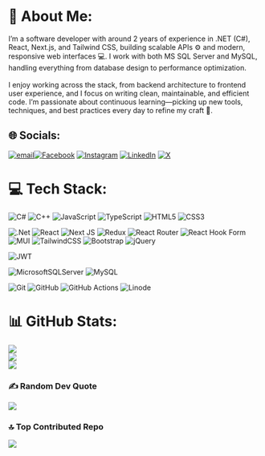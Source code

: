 # 💫 About Me:
I’m a software developer with around 2 years of experience in .NET (C#), React, Next.js, and Tailwind CSS, building scalable APIs ⚙️ and modern, responsive web interfaces 💻. I work with both MS SQL Server and MySQL, handling everything from database design to performance optimization.<br><br>I enjoy working across the stack, from backend architecture to frontend user experience, and I focus on writing clean, maintainable, and efficient code. I’m passionate about continuous learning—picking up new tools, techniques, and best practices every day to refine my craft 🚀.


## 🌐 Socials:
[![email](https://img.shields.io/badge/Email-D14836?logo=gmail&logoColor=white)](mailto:rohitagarwal@startbitsolutions.com)[![Facebook](https://img.shields.io/badge/Facebook-%231877F2.svg?logo=Facebook&logoColor=white)](https://www.facebook.com/startbitsolutions/) [![Instagram](https://img.shields.io/badge/Instagram-%23E4405F.svg?logo=Instagram&logoColor=white)](https://www.instagram.com/startbititsolutions/) [![LinkedIn](https://img.shields.io/badge/LinkedIn-%230077B5.svg?logo=linkedin&logoColor=white)](https://www.linkedin.com/company/startbititsolutions/) [![X](https://img.shields.io/badge/X-black.svg?logo=X&logoColor=white)](https://twitter.com/startbitIT)

# 💻 Tech Stack:
<!-- Languages -->
![C#](https://img.shields.io/badge/c%23-%23239120.svg?style=flat&logo=csharp&logoColor=white) 
![C++](https://img.shields.io/badge/c++-%2300599C.svg?style=flat&logo=c%2B%2B&logoColor=white) 
![JavaScript](https://img.shields.io/badge/javascript-%23323330.svg?style=flat&logo=javascript&logoColor=%23F7DF1E) 
![TypeScript](https://img.shields.io/badge/typescript-%23007ACC.svg?style=flat&logo=typescript&logoColor=white) 
![HTML5](https://img.shields.io/badge/html5-%23E34F26.svg?style=flat&logo=html5&logoColor=white) 
![CSS3](https://img.shields.io/badge/css3-%231572B6.svg?style=flat&logo=css3&logoColor=white)  

<!-- Frameworks & Libraries -->
![.Net](https://img.shields.io/badge/.NET-5C2D91?style=flat&logo=.net&logoColor=white) 
![React](https://img.shields.io/badge/react-%2320232a.svg?style=flat&logo=react&logoColor=%2361DAFB) 
![Next JS](https://img.shields.io/badge/Next-black?style=flat&logo=next.js&logoColor=white) 
![Redux](https://img.shields.io/badge/redux-%23593d88.svg?style=flat&logo=redux&logoColor=white) 
![React Router](https://img.shields.io/badge/React_Router-CA4245?style=flat&logo=react-router&logoColor=white) 
![React Hook Form](https://img.shields.io/badge/React%20Hook%20Form-%23EC5990.svg?style=flat&logo=reacthookform&logoColor=white) 
![MUI](https://img.shields.io/badge/MUI-%230081CB.svg?style=flat&logo=mui&logoColor=white) 
![TailwindCSS](https://img.shields.io/badge/tailwindcss-%2338B2AC.svg?style=flat&logo=tailwind-css&logoColor=white) 
![Bootstrap](https://img.shields.io/badge/bootstrap-%238511FA.svg?style=flat&logo=bootstrap&logoColor=white) 
![jQuery](https://img.shields.io/badge/jquery-%230769AD.svg?style=flat&logo=jquery&logoColor=white)  

<!-- Authentication & Security -->
![JWT](https://img.shields.io/badge/JWT-black?style=flat&logo=JSON%20web%20tokens)  

<!-- Databases -->
![MicrosoftSQLServer](https://img.shields.io/badge/Microsoft%20SQL%20Server-CC2927?style=flat&logo=microsoft%20sql%20server&logoColor=white) 
![MySQL](https://img.shields.io/badge/mysql-4479A1.svg?style=flat&logo=mysql&logoColor=white)  

<!-- DevOps & Hosting -->
![Git](https://img.shields.io/badge/git-%23F05033.svg?style=flat&logo=git&logoColor=white) 
![GitHub](https://img.shields.io/badge/github-%23121011.svg?style=flat&logo=github&logoColor=white) 
![GitHub Actions](https://img.shields.io/badge/github%20actions-%232671E5.svg?style=flat&logo=githubactions&logoColor=white) 
![Linode](https://img.shields.io/badge/linode-00A95C?style=flat&logo=linode&logoColor=white)


# 📊 GitHub Stats:
![](https://github-readme-stats.vercel.app/api?username=RohitStartbit2024&theme=dark&hide_border=false&include_all_commits=false&count_private=false)<br/>
![](https://nirzak-streak-stats.vercel.app/?user=RohitStartbit2024&theme=dark&hide_border=false)<br/>
![](https://github-readme-stats.vercel.app/api/top-langs/?username=RohitStartbit2024&theme=dark&hide_border=false&include_all_commits=false&count_private=false&layout=compact)

### ✍️ Random Dev Quote
![](https://quotes-github-readme.vercel.app/api?type=horizontal&theme=radical)

### 🔝 Top Contributed Repo
![](https://github-contributor-stats.vercel.app/api?username=RohitStartbit2024&limit=5&theme=dark&combine_all_yearly_contributions=true)

<!-- Proudly created with GPRM ( https://gprm.itsvg.in ) -->
